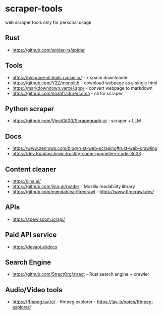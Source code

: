 # scraper-tools

web scraper tools only for personal usage

## Rust

* <https://github.com/spider-rs/spider>

## Tools

* <https://twspace-dl.tools.ryusei.io/> - x space downloader
* <https://github.com/Y2Z/monolith> - download webpage as a single html
* <https://markdowndown.vercel.app/> - convert webpage to markdown
* <https://github.com/noahfraiture/coma> - cli for scraper

## Python scraper

* <https://github.com/VinciGit00/Scrapegraph-ai> - scraper + LLM

## Docs

* <https://www.zenrows.com/blog/rust-web-scraping#rust-web-crawling>
* <https://dev.to/adaschevici/rustify-some-puppeteer-code-3n33>

## Content cleaner

* <https://jina.ai/>
* <https://github.com/jina-ai/reader> - Mozilla readability library
* <https://github.com/mendableai/firecrawl> - <https://www.firecrawl.dev/>

## APIs

* <https://apewisdom.io/api/>

## Paid API service

* <https://devapi.ai/docs>

## Search Engine

* <https://github.com/StractOrg/stract> - Rust search engine + crawler

## Audio/Video tools

* <https://ffmpeg.lav.io/> - ffmpeg explorer - <https://lav.io/notes/ffmpeg-explorer/>
